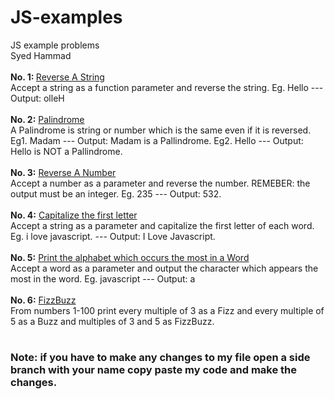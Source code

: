 # JS-examples
 JS example problems <br>
    Syed Hammad <br>
    <br>
    <b> No. 1: </b> <ins>Reverse A String</ins> <br>
    Accept a string as a function parameter and reverse the string. Eg. Hello --- Output: olleH <br>
    <br>
    <b>No. 2:</b> <ins>Palindrome</ins> <br>
    A Palindrome is string or number which is the same even if it is reversed. Eg1. Madam --- Output: Madam is a Pallindrome. Eg2. Hello --- Output: Hello is NOT a Pallindrome.<br>
    <br>
    <b>No. 3:</b> <ins>Reverse A Number</ins> <br>
    Accept a number as a parameter and reverse the number. REMEBER: the output must be an integer.
    Eg. 235 --- Output: 532.<br>
    <br>
    <b>No. 4:</b> <ins>Capitalize the first letter</ins> <br>
    Accept a string as a parameter and capitalize the first letter of each word. Eg. i love javascript. --- Output: I Love Javascript.<br>
    <br>
    <b>No. 5:</b> <ins>Print the alphabet which occurs the most in a Word</ins><br>
    Accept a word as a parameter and output the character which appears the most in the word. Eg. javascript --- Output: a<br>
    <br>
    <b>No. 6:</b> <ins>FizzBuzz</ins> <br>
    From numbers 1-100 print every multiple of 3 as a Fizz and every multiple of 5 as a Buzz and multiples of 3 and 5 as FizzBuzz.<br>
# 
### Note: if you have to make any changes to my file open a side branch with your name copy paste my code and make the changes.<br>
# 